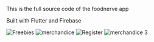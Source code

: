 This is the full source code of the foodnerve app

Built with Flutter and Firebase

![Freebies](https://user-images.githubusercontent.com/42071241/182033193-cc6c3efc-5f04-4af6-8ad6-b770d46532be.png)
![merchandice](https://user-images.githubusercontent.com/42071241/183061093-783e2db4-f5ac-417c-865c-cc44a4d367e9.png)
![Register](https://user-images.githubusercontent.com/42071241/183061109-4ea733e8-79ae-4694-bdf1-2824e767dd64.png)
![merchandice 3](https://user-images.githubusercontent.com/42071241/183061114-3bfd58f0-8485-406a-95ce-41443ec54547.png)
